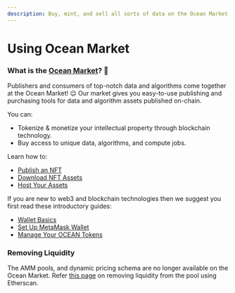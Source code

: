 ```yaml
---
description: Buy, mint, and sell all sorts of data on the Ocean Market
---
```


# Using Ocean Market

### What is the [Ocean Market](https://market.oceanprotocol.com/)? 🛒

Publishers and consumers of top-notch data and algorithms come together at the Ocean Market! 😉 Our market gives you easy-to-use publishing and purchasing tools for data and algorithm assets published on-chain.

You can:

* Tokenize & monetize your intellectual property through blockchain technology.
* Buy access to unique data, algorithms, and compute jobs.



Learn how to:

* [Publish an NFT](marketplace-publish-data-asset.md)
* [Download NFT Assets](marketplace-download-data-asset.md)
* [Host Your Assets](asset-hosting.md)

If you are new to web3 and blockchain technologies then we suggest you first read these introductory guides:

* [Wallet Basics](../../tutorials/building-with-ocean/wallets.md)
* [Set Up MetaMask Wallet](../../tutorials/orientation/metamask-setup.md)
* [Manage Your OCEAN Tokens](../../tutorials/building-with-ocean/wallets-and-ocean-tokens.md)

### Removing Liquidity

The AMM pools, and dynamic pricing schema are no longer available on the Ocean Market. Refer [this page](remove-liquidity-using-etherscan.md) on removing liquidity from the pool using Etherscan.
